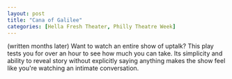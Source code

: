 ```yaml
---
layout: post
title: "Cana of Galilee"
categories: [Hella Fresh Theater, Philly Theatre Week]
---
```

(written months later)
Want to watch an entire show of uptalk? This play tests you for over an hour to see how much you can take. Its simplicity and ability to reveal story without explicitly saying anything makes the show feel like you're watching an intimate conversation.  
